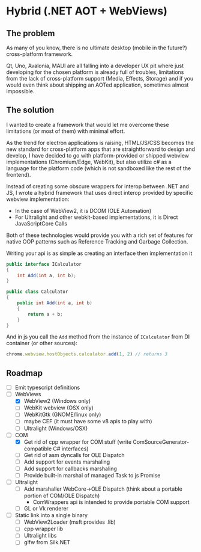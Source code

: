 ﻿# Hybrid (.NET AOT + WebViews)

## The problem

As many of you know, there is no ultimate desktop (mobile in the future?) cross-platform framework.

Qt, Uno, Avalonia,
MAUI are all falling into a developer UX pit where just developing for the chosen platform is already full of troubles,
limitations from the lack of cross-platform support
(Media, Effects, Storage) and if you would even think about shipping an AOTed application,
sometimes almost impossible.

## The solution

I wanted to create a framework that would let me overcome these limitations (or most of them) with minimal effort.

As the trend for electron applications is raising,
HTML/JS/CSS becomes the new standard for cross-platform apps that are straightforward to design and develop,
I have decided to go with platform-provided or shipped webview implementations (Chromium/Edge, WebKit),
but also utilize c# as a language for the platform code (which is not sandboxed like the rest of the frontend).

Instead of creating some obscure wrappers for interop between .NET and JS,
I wrote a hybrid framework that uses direct interop provided by specific webview implementation:
- In the case of WebView2, it is DCOM (OLE Automation)
- For Ultralight and other webkit-based implementations, it is Direct JavaScriptCore Calls

Both of these technologies would provide you with a rich set of features for native OOP patterns such as Reference Tracking and Garbage Collection.

Writing your api is as simple as creating an interface then implementation it

```csharp
public interface ICalculator
{
    int Add(int a, int b);
}

public class Calculator
{
    public int Add(int a, int b)
    {
        return a + b;
    }
}
```

And in js you call the `Add` method from the instance of `ICalculator` from DI container (or other sources):
```js
chrome.webview.hostObjects.calculator.add(1, 2) // returns 3
```

## Roadmap

- [ ] Emit typescript definitions
- [ ] WebViews
  - [x] WebView2 (Windows only)
  - [ ] WebKit webview (OSX only)
  - [ ] WebKitGtk (GNOME/linux only)
  - [ ] maybe CEF (it must have some v8 apis to play with)
  - [ ] Ultralight (Windows/OSX)
- [ ] COM
  - [x] Get rid of cpp wrapper for COM stuff (write ComSourceGenerator-compatible C# interfaces)
  - [ ] Get rid of asm dyncalls for OLE Dispatch
  - [ ] Add support for events marshaling
  - [ ] Add support for callbacks marshaling
  - [ ] Provide built-in marshal of managed Task to js Promise
- [ ] Ultralight
  - [ ] Add marshaller WebCore->OLE Dispatch (think about a portable portion of COM/OLE Dispatch)
    - ComWrappers api is intended to provide portable COM support 
  - [ ] GL or Vk renderer
- [ ] Static link into a single binary
  - [ ] WebView2Loader (msft provides .lib)
  - [ ] cpp wrapper lib
  - [ ] Ultralight libs
  - [ ] glfw from Silk.NET
